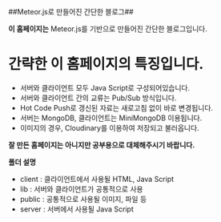 ##Meteor.js로 만들어진 간단한 블로그##

**이 홈페이지는** Meteor.js를 기반으로 만들어진 간단한 블로그입니다.

# 간략한 이 홈페이지의 특징입니다. #

- 서버와 클라이언트 모두 Java Script로 구성되어있습니다.
- 서버와 클라이언트 간의 교류는 Pub/Sub 방식입니다.
- Hot Code Push로 갱신된 자료는 새로고침 없이 바로 변경됩니다.
- 서버는 MongoDB, 클라이언트는 MiniMongoDB 이용됩니다.
- 이미지의 경우, Cloudinary를 이용하여 저장되고 불러옵니다.



**잘 만든 홈페이지는 아니지만 공부용으로 대체해주시기 바랍니다.**

**폴더 설명**

 - client : 클라이언트에서 사용될 HTML, Java Script
 - lib : 서버와 클라이언트가 공통적으로 사용
 - public : 공통적으로 사용될 이미지, 파일 등
 - server : 서버에서 사용될 Java Script
 
